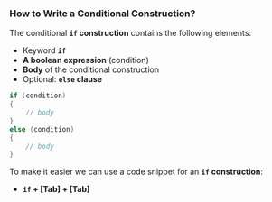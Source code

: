 ### How to Write a Conditional Construction?

The conditional **`if` construction** contains the following elements:

* Keyword **`if`**
* **A boolean expression** (condition)
* **Body** of the conditional construction
* Optional: **`else` clause**

```csharp
if (condition)
{
    // body
}
else (condition)
{
    // body
}
```

To make it easier we can use a code snippet for an **`if` construction**:
 * **`if` + [Tab] + [Tab]**